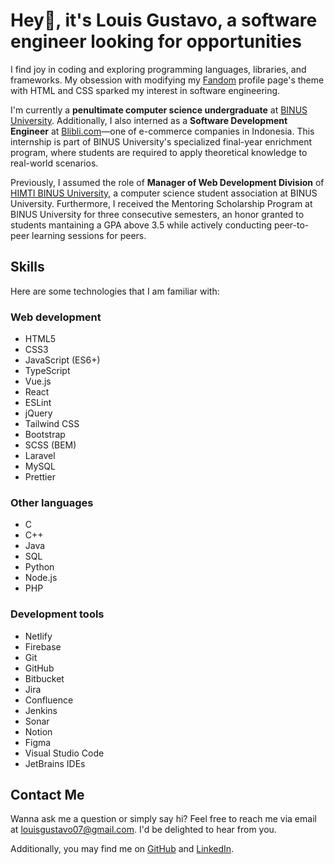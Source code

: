 # Hey👋, it's Louis Gustavo, a software engineer looking for opportunities

I find joy in coding and exploring programming languages, libraries, and frameworks. My obsession with modifying my [Fandom](https://www.fandom.com/) profile page's theme with HTML and CSS sparked my interest in software engineering.

I'm currently a **penultimate computer science undergraduate** at [BINUS University](https://binus.ac.id/). Additionally, I also interned as a **Software Development Engineer** at [Blibli.com](https://blibli.com)—one of e-commerce companies in Indonesia. This internship is part of BINUS University's specialized final-year enrichment program, where students are required to apply theoretical knowledge to real-world scenarios.

Previously, I assumed the role of **Manager of Web Development Division** of [HIMTI BINUS University](https://himti.or.id/), a computer science student association at BINUS University. Furthermore, I received the Mentoring Scholarship Program at BINUS University for three consecutive semesters, an honor granted to students mantaining a GPA above 3.5 while actively conducting peer-to-peer learning sessions for peers.

## Skills

Here are some technologies that I am familiar with:

### Web development

- HTML5
- CSS3
- JavaScript (ES6+)
- TypeScript
- Vue.js
- React
- ESLint
- jQuery
- Tailwind CSS
- Bootstrap
- SCSS (BEM)
- Laravel
- MySQL
- Prettier

### Other languages

- C
- C++
- Java
- SQL
- Python
- Node.js
- PHP

### Development tools

- Netlify
- Firebase
- Git
- GitHub
- Bitbucket
- Jira
- Confluence
- Jenkins
- Sonar
- Notion
- Figma
- Visual Studio Code
- JetBrains IDEs

## Contact Me

Wanna ask me a question or simply say hi? Feel free to reach me via email at [louisgustavo07@gmail.com](mailto:louisgustavo07@gmail.com). I'd be delighted to hear from you.

Additionally, you may find me on [GitHub](https://github.com/leejhlouis) and [LinkedIn](https://linkedin.com/in/louis-gustavo).
